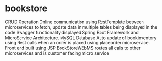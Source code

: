 # bookstore
CRUD Operation
Online communication using RestTemplate between microservices to fetch, update data in multiple tables being displayed in the code
Swagger functionality displayed
Spring Boot Framework and MicroService Architecture.
MySQL Database
Auto update of bookinventory using Rest calls when an order is placed using placeorder microservice.
Front end built using JSP
BookStoreWEbMS routes all calls to other microservices and is customer facing micro service

